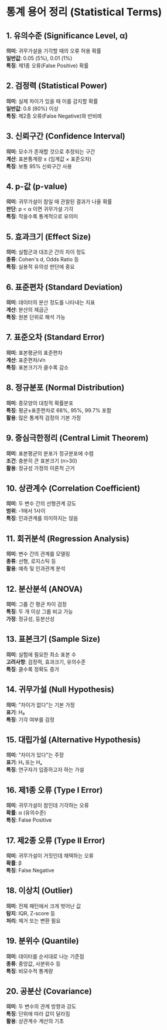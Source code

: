 # 통계 용어 정리 (Statistical Terms)

## 1. 유의수준 (Significance Level, α)
**의미**: 귀무가설을 기각할 때의 오류 허용 확률  
**일반값**: 0.05 (5%), 0.01 (1%)  
**특징**: 제1종 오류(False Positive) 확률

## 2. 검정력 (Statistical Power)
**의미**: 실제 차이가 있을 때 이를 감지할 확률  
**일반값**: 0.8 (80%) 이상  
**특징**: 제2종 오류(False Negative)와 반비례

## 3. 신뢰구간 (Confidence Interval)
**의미**: 모수가 존재할 것으로 추정되는 구간  
**계산**: 표본통계량 ± (임계값 × 표준오차)  
**특징**: 보통 95% 신뢰구간 사용

## 4. p-값 (p-value)
**의미**: 귀무가설이 참일 때 관찰된 결과가 나올 확률  
**판단**: p < α 이면 귀무가설 기각  
**특징**: 작을수록 통계적으로 유의미

## 5. 효과크기 (Effect Size)
**의미**: 실험군과 대조군 간의 차이 정도  
**종류**: Cohen's d, Odds Ratio 등  
**특징**: 실용적 유의성 판단에 중요

## 6. 표준편차 (Standard Deviation)
**의미**: 데이터의 분산 정도를 나타내는 지표  
**계산**: 분산의 제곱근  
**특징**: 원본 단위로 해석 가능

## 7. 표준오차 (Standard Error)
**의미**: 표본평균의 표준편차  
**계산**: 표준편차/√n  
**특징**: 표본크기가 클수록 감소

## 8. 정규분포 (Normal Distribution)
**의미**: 종모양의 대칭적 확률분포  
**특징**: 평균±표준편차로 68%, 95%, 99.7% 포함  
**활용**: 많은 통계적 검정의 기본 가정

## 9. 중심극한정리 (Central Limit Theorem)
**의미**: 표본평균의 분포가 정규분포에 수렴  
**조건**: 충분히 큰 표본크기 (n>30)  
**활용**: 정규성 가정의 이론적 근거

## 10. 상관계수 (Correlation Coefficient)
**의미**: 두 변수 간의 선형관계 강도  
**범위**: -1에서 1사이  
**특징**: 인과관계를 의미하지는 않음

## 11. 회귀분석 (Regression Analysis)
**의미**: 변수 간의 관계를 모델링  
**종류**: 선형, 로지스틱 등  
**활용**: 예측 및 인과관계 분석

## 12. 분산분석 (ANOVA)
**의미**: 그룹 간 평균 차이 검정  
**특징**: 두 개 이상 그룹 비교 가능  
**가정**: 정규성, 등분산성

## 13. 표본크기 (Sample Size)
**의미**: 실험에 필요한 최소 표본 수  
**고려사항**: 검정력, 효과크기, 유의수준  
**특징**: 클수록 정확도 증가

## 14. 귀무가설 (Null Hypothesis)
**의미**: "차이가 없다"는 기본 가정  
**표기**: H₀  
**특징**: 기각 여부를 검정

## 15. 대립가설 (Alternative Hypothesis)
**의미**: "차이가 있다"는 주장  
**표기**: H₁ 또는 Hₐ  
**특징**: 연구자가 입증하고자 하는 가설

## 16. 제1종 오류 (Type I Error)
**의미**: 귀무가설이 참인데 기각하는 오류  
**확률**: α (유의수준)  
**특징**: False Positive

## 17. 제2종 오류 (Type II Error)
**의미**: 귀무가설이 거짓인데 채택하는 오류  
**확률**: β  
**특징**: False Negative

## 18. 이상치 (Outlier)
**의미**: 전체 패턴에서 크게 벗어난 값  
**탐지**: IQR, Z-score 등  
**처리**: 제거 또는 변환 필요

## 19. 분위수 (Quantile)
**의미**: 데이터를 순서대로 나눈 기준점  
**종류**: 중앙값, 사분위수 등  
**특징**: 비모수적 통계량

## 20. 공분산 (Covariance)
**의미**: 두 변수의 관계 방향과 강도  
**특징**: 단위에 따라 값이 달라짐  
**활용**: 상관계수 계산의 기초

